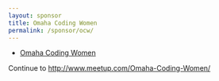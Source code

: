 ```yaml
---
layout: sponsor
title: Omaha Coding Women
permalink: /sponsor/ocw/
---
```


<ul class="sponsors">
	<li class="sponsor solo icon-sponsor icon-sponsor-ocw"><a href="http://www.meetup.com/Omaha-Coding-Women/">Omaha Coding Women</a></li>
</ul>

Continue to <a href="http://www.meetup.com/Omaha-Coding-Women/">http://www.meetup.com/Omaha-Coding-Women/</a>